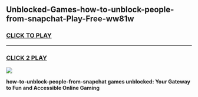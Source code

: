 
## Unblocked-Games-how-to-unblock-people-from-snapchat-Play-Free-ww81w
<h3>
<a href="https://premium76.site?title=how-to-unblock-people-from-snapchat&ref=21A">CLICK TO PLAY</a></h3>
<hr>

<h3>
<a href="https://premium76.site?title=how-to-unblock-people-from-snapchat&ref=21A">CLICK 2 PLAY</a>
  
</h3>

<a href="https://premium76.site?title=how-to-unblock-people-from-snapchat&ref=21A"><img src="https://clearcache.store/games.png"></a>


**how-to-unblock-people-from-snapchat games unblocked: Your Gateway to Fun and Accessible Online Gaming**
